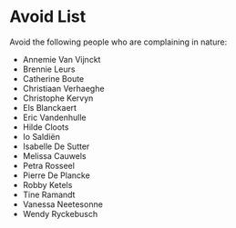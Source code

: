 # Avoid List

Avoid the following people who are complaining in nature:

* Annemie Van Vijnckt
* Brennie Leurs
* Catherine Boute
* Christiaan Verhaeghe
* Christophe Kervyn
* Els Blanckaert
* Eric Vandenhulle
* Hilde Cloots
* Io Saldiën
* Isabelle De Sutter
* Melissa Cauwels
* Petra Rosseel
* Pierre De Plancke
* Robby Ketels
* Tine Ramandt
* Vanessa Neetesonne
* Wendy Ryckebusch
